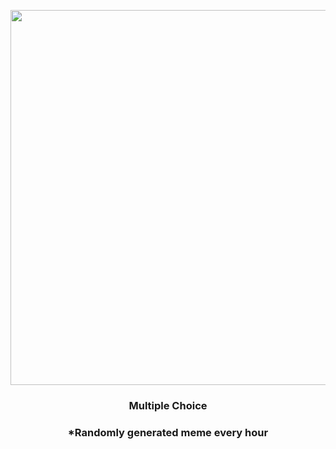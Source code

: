 <p align="center">
        <img src="https://i.redd.it/mugfgoqmakz91.gif" width="600" height="600">
        </p>
        <h3 align="center">Multiple Choice</h3>
        <h3 align="center">*Randomly generated meme every hour</h3>
    